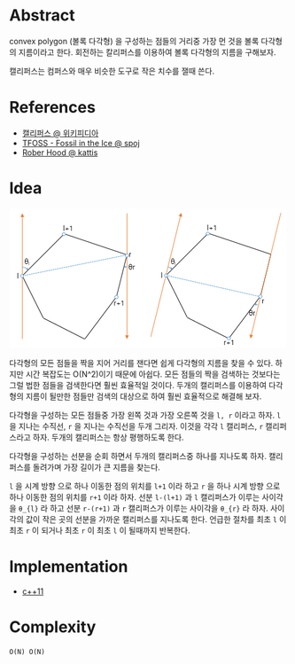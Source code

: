 # Abstract

convex polygon (볼록 다각형) 을 구성하는 점들의 거리중 가장 먼 것을
볼록 다각형의 지름이라고 한다. 회전하는 칼리퍼스를 이용하여 볼록 다각형의
지름을 구해보자.

캘리퍼스는 컴퍼스와 매우 비슷한 도구로 작은 치수를 잴때 쓴다.

# References

* [캘리퍼스 @ 위키피디아](https://ko.wikipedia.org/wiki/%EC%BA%98%EB%A6%AC%ED%8D%BC%EC%8A%A4)
* [TFOSS - Fossil in the Ice @ spoj](http://www.spoj.com/problems/TFOSS/)
* [Rober Hood @ kattis](https://open.kattis.com/problems/roberthood)

# Idea

![](/_img/rotating_calipers.png)

다각형의 모든 점들을 짝을 지어 거리를 잰다면 쉽게 다각형의 지름을 찾을
수 있다. 하지만 시간 복잡도는 O(N^2)이기 때문에 아쉽다. 모든 점들의
짝을 검색하는 것보다는 그럴 법한 점들을 검색한다면 훨씬 효율적일
것이다.  두개의 캘리퍼스를 이용하여 다각형의 지름이 될만한
점들만 검색의 대상으로 하여 훨씬 효율적으로 해결해 보자.

다각형을 구성하는 모든 점들중 가장 왼쪽 것과 가장 오른쪽 것을 `l,
r` 이라고 하자. `l` 을 지나는 수직선, `r` 을 지나는 수직선을 두개 그리자.
이것을 각각 `l` 캘리퍼스, `r` 캘리퍼스라고 하자. 두개의 캘리퍼스는 항상
평행하도록 한다.

다각형을 구성하는 선분을 순회 하면서 두개의 캘리퍼스중 하나를 지나도록
하자. 캘리퍼스를 돌려가며 가장 길이가 큰 지름을 찾는다. 

`l` 을 시계 방향 으로 하나 이동한 점의 위치를 `l+1` 이라 하고 `r` 을 하나 시계
방향 으로 하나 이동한 점의 위치를 `r+1` 이라 하자.  선분 `l-(l+1)` 과
`l` 캘리퍼스가 이루는 사이각을 `θ_{l}` 라 하고 선분 `r-(r+1)` 과 `r` 캘리퍼스가
이루는 사이각을 `θ_{r}` 라 하자.  사이각의 값이 작은 곳의 선분을
가까운 캘리퍼스를 지나도록 한다. 언급한 절차를 최초 `l` 이 최초 `r` 이 되거나
최초 `r` 이 최초 `l` 이 될때까지 반복한다.

# Implementation

* [c++11](a.cpp)

# Complexity

```
O(N) O(N)
```